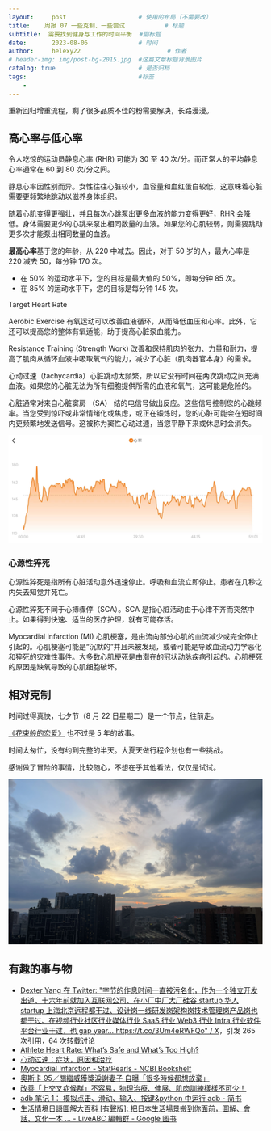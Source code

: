 ```yaml
---
layout:     post   				    # 使用的布局（不需要改）
title:    周报 07 一些克制、一些尝试			# 标题 
subtitle:  需要找到健身与工作的时间平衡  #副标题
date:       2023-08-06 				# 时间
author:     helexy22 						# 作者
# header-img: img/post-bg-2015.jpg  #这篇文章标题背景图片
catalog: true 						# 是否归档
tags:								#标签
    - 
---
```


重新回归增重流程，剩了很多品质不佳的粉需要解决，长路漫漫。

## 高心率与低心率

令人吃惊的运动员静息心率 (RHR) 可能为 30 至 40 次/分。而正常人的平均静息心率通常在 60 到 80 次/分之间。

静息心率因性别而异。女性往往心脏较小，血容量和血红蛋白较低，这意味着心脏需要更频繁地跳动以滋养身体组织。

随着心肌变得更强壮，并且每次心跳泵出更多血液的能力变得更好，RHR 会降低。身体需要更少的心跳来泵出相同数量的血液。如果您的心肌较弱，则需要跳动更多次才能泵出相同数量的血液。

**最高心率**基于您的年龄，从 220 中减去。因此，对于 50 岁的人，最大心率是 220 减去 50，每分钟 170 次。
- 在 50% 的运动水平下，您的目标是最大值的 50%，即每分钟 85 次。
- 在 85% 的运动水平下，您的目标是每分钟 145 次。

Target Heart Rate

Aerobic Exercise 有氧运动可以改善血液循环，从而降低血压和心率。此外，它还可以提高您的整体有氧适能，助于提高心脏泵血能力。

Resistance Training (Strength Work) 改善和保持肌肉的张力、力量和耐力，提高了肌肉从循环血液中吸取氧气的能力，减少了心脏（肌肉器官本身）的需求。

心动过速（tachycardia）心脏跳动太频繁，所以它没有时间在两次跳动之间充满血液。如果您的心脏无法为所有细胞提供所需的血液和氧气，这可能是危险的。

心脏通常对来自心脏窦房 （SA） 结的电信号做出反应。这些信号控制您的心跳频率。当您受到惊吓或非常情绪化或焦虑，或正在锻炼时，您的心脏可能会在短时间内更频繁地发送信号。这被称为窦性心动过速，当您平静下来或休息时会消失。

![043db2093641c2178178da0ef947b77](https://raw.githubusercontent.com/helexy22/images/master/2023/043db2093641c2178178da0ef947b77.jpg)

### 心源性猝死
心源性猝死是指所有心脏活动意外迅速停止。呼吸和血流立即停止。患者在几秒之内失去知觉并死亡。

心源性猝死不同于心搏骤停（SCA）。SCA 是指心脏活动由于心律不齐而突然中止。如果得到快速、适当的医疗护理，就有可能存活。

Myocardial infarction (MI) 心肌梗塞，是由流向部分心肌的血流减少或完全停止引起的。心肌梗塞可能是“沉默的”并且未被发现，或者可能是导致血流动力学恶化和猝死的灾难性事件。大多数心肌梗死是由潜在的冠状动脉疾病引起的。心肌梗死的原因是缺氧导致的心肌细胞破坏。

## 相对克制

时间过得真快，七夕节（8 月 22 日星期二）是一个节点，往前走。

[《花束般的恋爱》](https://movie.douban.com/subject/34874432/?suggest=%E8%8A%B1%E6%9D%9F%E8%88%AC%E7%9A%84%E6%81%8B%E7%88%B1) 也不过是 5 年的故事。

时间太匆忙，没有约到完整的半天。大夏天做行程企划也有一些挑战。

感谢做了冒险的事情，比较随心，不想在乎其他看法，仅仅是试试。

![20230806203848](https://raw.githubusercontent.com/helexy22/images/master/2023/20230806203848.png)

## 有趣的事与物

  - [Dexter Yang 在 Twitter: "字节的作息时间一直被污名化，作为一个独立开发出道、十六年前就加入互联网公司、在小厂中厂大厂硅谷 startup 华人 startup 上海北京远程都干过、设计岗一线研发岗架构岗技术管理岗产品岗也都干过、在视频行业社区行业媒体行业 SaaS 行业 Web3 行业 Infra 行业软件平台行业干过，也 gap year… https://t.co/3Um4eRWFQo" / X](https://twitter.com/dexteryy/status/1687146705840693249)，引发 265 次引用，64 次转载讨论
  - [Athlete Heart Rate: What’s Safe and What’s Too High? ](https://www.healthline.com/health/athlete-heart-rate#ideal-resting-rate)
  - [心动过速：症状，原因和治疗](https://my.clevelandclinic.org/health/diseases/22108-tachycardia)
  - [Myocardial Infarction - StatPearls - NCBI Bookshelf](https://www.ncbi.nlm.nih.gov/books/NBK537076/)
  - [奧斯卡 95／關繼威獲獎淚謝妻子 自曝「很多時候都想放棄」](https://tw.news.yahoo.com/%E5%A5%A7%E6%96%AF%E5%8D%A195-%E9%97%9C%E7%B9%BC%E5%A8%81%E7%8D%B2%E7%8D%8E%E6%B7%9A%E8%AC%9D%E5%A6%BB%E5%AD%90-%E8%87%AA%E6%9B%9D-%E5%BE%88%E5%A4%9A%E6%99%82%E5%80%99%E9%83%BD%E6%83%B3%E6%94%BE%E6%A3%84-005047377.html?guccounter=1&guce_referrer=aHR0cHM6Ly93d3cuZ29vZ2xlLmNvbS8&guce_referrer_sig=AQAAAAAIUegx69DX1ekTunCRLgnYpRocMPLU15MAllMyclbm5b87qi9ohfwxQN0XrBfs40cDojltjKAjjb7Zfb8oCPS1IIBgS4wFB2G_PjyvxQTUJ2Wh_BwBqQEitTAhMTI29DJ1T4nqqmbk-LfrgtYH6WdnNLZAiiqSK53JYAwWYTW6)
  - [改善「上交叉症候群」不容易，物理治療、伸展、肌肉訓練樣樣不可少！](https://blog.worldgymtaiwan.com/upper-cross-syndrome)
  - [adb 笔记 1： 模拟点击、滑动、输入、按键&python 中运行 adb - 简书](https://www.jianshu.com/p/c58d615700a1)
  - [生活情境日語圖解大百科 [有聲版]: 把日本生活場景搬到你面前，圖解、會話、文化一本 ... - LiveABC 編輯群 - Google 图书](https://books.google.com.hk/books?id=PbO5BwAAQBAJ&pg=PA4&lpg=PA4&dq=%E8%8A%B1%E7%81%AB%E5%A4%A7%E4%BC%9A+wiki&ots=Ai1Ynf_5uK&sig=ACfU3U1E6kPGhtbBReUVq2ooRHAQdaJTPg&hl=zh-CN&redir_esc=y#v=onepage&q=%E8%8A%B1%E7%81%AB%E5%A4%A7%E4%BC%9A%20wiki&f=false)

